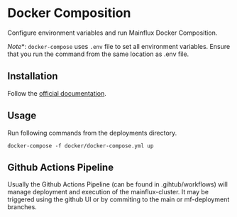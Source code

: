 # Docker Composition

Configure environment variables and run Mainflux Docker Composition.

*Note**: `docker-compose` uses `.env` file to set all environment variables. Ensure that you run the command from the same location as .env file.

## Installation

Follow the [official documentation](https://docs.docker.com/compose/install/).


## Usage

Run following commands from the deployments directory.

```
docker-compose -f docker/docker-compose.yml up
```

## Github Actions Pipeline

Usually the Github Actions Pipeline (can be found in .gihtub/workflows) will manage deployment and execution of the mainflux-cluster. It may be triggered using the github UI or by commiting to the main or mf-deployment branches.